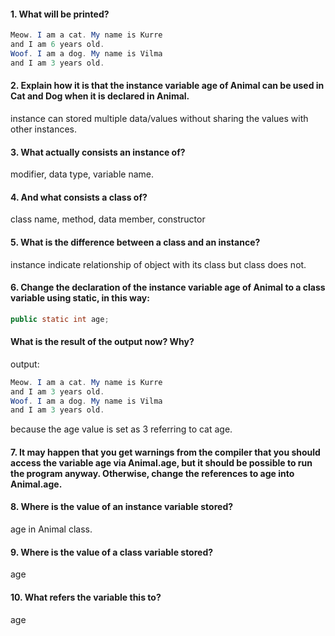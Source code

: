 #### 1. What will be printed?
```java
Meow. I am a cat. My name is Kurre
and I am 6 years old.
Woof. I am a dog. My name is Vilma
and I am 3 years old.
```

#### 2. Explain how it is that the instance variable age of Animal can be used in Cat and Dog when it is declared in Animal.
instance can stored multiple data/values without sharing the values with other instances. 
 
#### 3. What actually consists an instance of?
modifier, data type, variable name.

####  4. And what consists a class of?
class name, method, data member, constructor

#### 5. What is the difference between a class and an instance?
instance indicate relationship of object with its class but class does not.

#### 6. Change the declaration of the instance variable age of Animal to a class variable using static, in this way:

```java 
public static int age;
```
#### What is the result of the output now? Why?

output: 
```java 
Meow. I am a cat. My name is Kurre
and I am 3 years old.
Woof. I am a dog. My name is Vilma
and I am 3 years old.
```

because the age value is set as 3 referring to cat age.

#### 7. It may happen that you get warnings from the compiler that you should access the variable age via Animal.age, but it should be possible to run the program anyway. Otherwise, change the references to age into Animal.age.


#### 8. Where is the value of an instance variable stored?
age in Animal class.

#### 9. Where is the value of a class variable stored?
age 

#### 10. What refers the variable this to?
age
